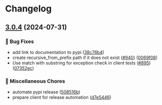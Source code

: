 # Changelog

## [3.0.4](https://github.com/chanzuckerberg/cryoet-data-portal/compare/cryoet-data-portal-python-client-v3.0.3...cryoet-data-portal-python-client-v3.0.4) (2024-07-31)


### 🐞 Bug Fixes

* add link to documentation to pypi ([38c76b4](https://github.com/chanzuckerberg/cryoet-data-portal/commit/38c76b450294d35a276d102ed816b12dd810ee99))
* create recursive_from_prefix path if it does not exist ([#940](https://github.com/chanzuckerberg/cryoet-data-portal/issues/940)) ([0069f08](https://github.com/chanzuckerberg/cryoet-data-portal/commit/0069f080987ac05efef82d024cb17f4dc307a0f3))
* Use match with substring for exception check in client tests ([#895](https://github.com/chanzuckerberg/cryoet-data-portal/issues/895)) ([07352ec](https://github.com/chanzuckerberg/cryoet-data-portal/commit/07352ecdb8c6f50ffe97ff7be9777c0cf6dd66cb))


### 🧹 Miscellaneous Chores

* automate pypi release ([508516b](https://github.com/chanzuckerberg/cryoet-data-portal/commit/508516b956b14d6aa18c8f39b5c28938f0b49220))
* prepare client for release automation ([d7e5446](https://github.com/chanzuckerberg/cryoet-data-portal/commit/d7e5446519aebfbc180eaef98a11ce65ec7d49dc))
